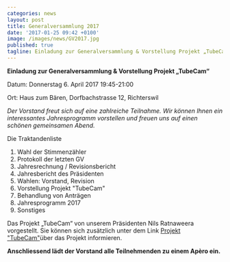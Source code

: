 ```yaml
---
categories: news
layout: post
title: Generalversammlung 2017
date: '2017-01-25 09:42 +0100'
image: /images/news/GV2017.jpg
published: true
tagline: Einladung zur Generalversammlung & Vorstellung Projekt „TubeCam“ vom 6.4.2017
---
```


**Einladung zur Generalversammlung & Vorstellung Projekt „TubeCam“**

Datum: Donnerstag 6. April 2017 19:45-21:00

Ort:   Haus zum Bären, Dorfbachstrasse 12, Richterswil


_Der Vorstand freut sich auf eine zahlreiche Teilnahme. Wir können Ihnen ein interessantes Jahresprogramm vorstellen und freuen uns auf einen schönen gemeinsamen Abend._


Die Traktandenliste

1. Wahl der Stimmenzähler
2. Protokoll der letzten GV
3. Jahresrechnung / Revisionsbericht
4. Jahresbericht des Präsidenten
5. Wahlen: Vorstand, Revision
6. Vorstellung Projekt "TubeCam"
7. Behandlung von Anträgen
8. Jahresprogramm 2017
9. Sonstiges


Das Projekt „TubeCam“ von unserem Präsidenten Nils Ratnaweera vorgestellt.
Sie können sich zusätzlich unter  dem Link [Projekt "TubeCam"](https://www.zhaw.ch/de/lsfm/institute-zentren/iunr/integrative-oekologie/wildtiermanagement/referenzprojekte/tubecam/)über das Projekt informieren.

**Anschliessend lädt der Vorstand alle Teilnehmenden zu einem Apèro ein.**
